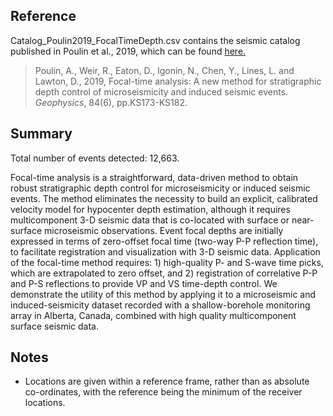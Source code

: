 <h2> Reference </h2>
  
<p> Catalog_Poulin2019_FocalTimeDepth.csv contains the seismic catalog published in Poulin et al., 2019, which can be found <a href="https://library.seg.org/doi/full/10.1190/geo2019-0046.1"> here.</a></p>

<blockquote> Poulin, A., Weir, R., Eaton, D., Igonin, N., Chen, Y., Lines, L. and Lawton, D., 2019, Focal-time analysis: A new method for stratigraphic depth control of microseismicity and induced seismic events. <i> Geophysics</i>, 84(6), pp.KS173-KS182. </blockquote>

<h2> Summary </h2>

<p> Total number of events detected: 12,663. </p>

<p> Focal-time analysis is a straightforward, data-driven method to obtain robust stratigraphic depth control for microseismicity or induced seismic events. The method eliminates the necessity to build an explicit, calibrated velocity model for hypocenter depth estimation, although it requires multicomponent 3-D seismic data that is co-located with surface or near-surface microseismic observations. Event focal depths are initially expressed in terms of zero-offset focal time (two-way P-P reflection time), to facilitate registration and visualization with 3-D seismic data. Application of the focal-time method requires: 1) high-quality P- and S-wave time picks, which are extrapolated to zero offset, and 2) registration of correlative P-P and P-S reflections to provide VP and VS time-depth control. We demonstrate the utility of this method by applying it to a microseismic and induced-seismicity dataset recorded with a shallow-borehole monitoring array in Alberta, Canada, combined with high quality multicomponent surface seismic data. </p>

<h2> Notes </h2>

<ul>
  <li> Locations are given within a reference frame, rather than as absolute co-ordinates, with the reference being the minimum of the receiver locations. </li>
</ul> 

